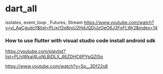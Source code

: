 # dart_all


isolates, event_loop , Futures, Stream 
https://www.youtube.com/watch?v=vl_AaCgudcY&list=PLjxrf2q8roU2HdJQDjJzOeO6J3FoFLWr2&index=14




### How to use flutter with visual studio code  install android sdk
https://youtube.com/playlist?list=PLhiWkal4LoNLBiDLX_46ZDHC6PYpQZt5o

https://www.youtube.com/watch?v=Sp__3Df22s8
